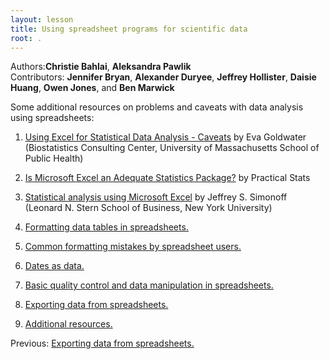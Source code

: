 ```yaml
---
layout: lesson
title: Using spreadsheet programs for scientific data
root: .
---
```


Authors:**Christie Bahlai**, **Aleksandra Pawlik**<br>
Contributors: **Jennifer Bryan**, **Alexander Duryee**, **Jeffrey Hollister**, **Daisie Huang**, **Owen Jones**, and
**Ben Marwick**

Some additional resources on problems and caveats with data analysis using spreadsheets:
1. [Using Excel for Statistical Data Analysis - Caveats](http://people.umass.edu/evagold/excel.html) by Eva Goldwater (Biostatistics Consulting Center, University of Massachusetts School of Public Health)
2. [Is Microsoft Excel an Adequate Statistics Package?](http://www.practicalstats.com/xlsstats/excelstats.html) by Practical Stats
3. [Statistical analysis using Microsoft Excel](http://pages.stern.nyu.edu/~jsimonof/classes/1305/pdf/excelreg.pdf) by Jeffrey S. Simonoff (Leonard N. Stern School of Business, New York University)


1. [Formatting data tables in spreadsheets.](01-format-data.html)
2. [Common formatting mistakes by spreadsheet users.](02-common-mistakes.html)
3. [Dates as data.](03-dates-as-data.html)
4. [Basic quality control and data manipulation in spreadsheets.](04-quality-control.html)
5. [Exporting data from spreadsheets.](05-exporting-data.html)
6. [Additional resources.](07-resources.html)

Previous: [Exporting data from spreadsheets.](05-exporting-data.html)
